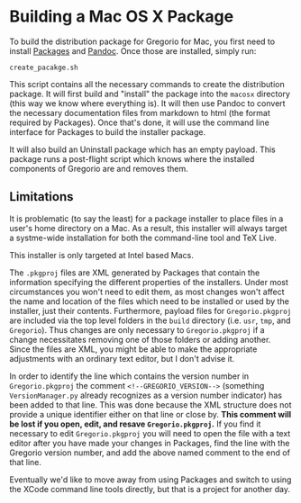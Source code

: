 # Building a Mac OS X Package


To build the distribution package for Gregorio for Mac, you first need to install [Packages](http://s.sudre.free.fr/Software/Packages/about.html) and [Pandoc](johnmacfarlane.net/pandoc/index.html).  Once those are installed, simply run:

`create_pacakge.sh`

This script contains all the necessary commands to create the distribution package.  It will first build and "install" the package into the `macosx` directory (this way we know where everything is).  It will then use Pandoc to convert the necessary documentation files from markdown to html (the format required by Packages).  Once that's done, it will use the command line interface for Packages to build the installer package.

It will also build an Uninstall package which has an empty payload.  This package runs a post-flight script which knows where the installed components of Gregorio are and removes them.


## Limitations

It is problematic (to say the least) for a package installer to place files in a user's home directory on a Mac.  As a result, this installer will always target a systme-wide installation for both the command-line tool and TeX Live.

This installer is only targeted at Intel based Macs.

The `.pkgproj` files are XML generated by Packages that contain the information specifying the different properties of the installers.  Under most circumstances you won't need to edit them, as most changes won't affect the name and location of the files which need to be installed or used by the installer, just their contents.  Furthermore, payload files for `Gregorio.pkgproj` are included via the top level folders in the `build` directory (i.e. `usr`, `tmp`, and `Gregorio`).  Thus changes are only necessary to `Gregorio.pkgproj` if a change necessitates removing one of those folders or adding another.  Since the files are XML, you might be able to make the appropriate adjustments with an ordinary text editor, but I don't advise it.

In order to identify the line which contains the version number in `Gregorio.pkgproj` the comment `<!--GREGORIO_VERSION-->` (something `VersionManager.py` already recognizes as a version number indicator) has been added to that line.  This was done because the XML structure does not provide a unique identifier either on that line or close by.  **This comment will be lost if you open, edit, and resave `Gregorio.pkgproj`.**  If you find it necessary to edit `Gregorio.pkgproj` you will need to open the file with a text editor after you have made your changes in Packages, find the line with the Gregorio version number, and add the above named comment to the end of that line.

Eventually we'd like to move away from using Packages and switch to using the XCode command line tools directly, but that is a project for another day.
